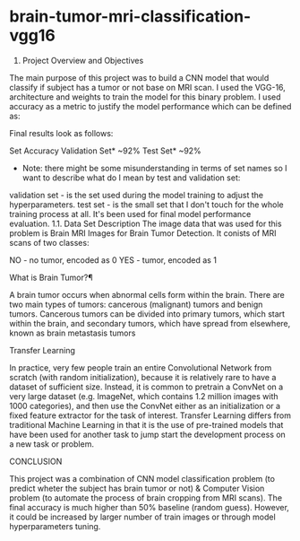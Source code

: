 # brain-tumor-mri-classification-vgg16
1. Project Overview and Objectives

The main purpose of this project was to build a CNN model that would classify if subject has a tumor or not base on MRI scan. I used the VGG-16, architecture and weights to train the model for this binary problem. I used accuracy as a metric to justify the model performance which can be defined as:


Final results look as follows:

Set	Accuracy
Validation Set*	~92%
Test Set*	~92%

* Note: there might be some misunderstanding in terms of set names so I want to describe what do I mean by test and validation set:

validation set - is the set used during the model training to adjust the hyperparameters.
test set - is the small set that I don't touch for the whole training process at all. It's been used for final model performance evaluation.
1.1. Data Set Description
The image data that was used for this problem is Brain MRI Images for Brain Tumor Detection. It conists of MRI scans of two classes:

NO - no tumor, encoded as 0
YES - tumor, encoded as 1

What is Brain Tumor?¶

A brain tumor occurs when abnormal cells form within the brain. There are two main types of tumors: cancerous (malignant) tumors and benign tumors. Cancerous tumors can be divided into primary tumors, which start within the brain, and secondary tumors, which have spread from elsewhere, known as brain metastasis tumors


Transfer Learning

In practice, very few people train an entire Convolutional Network from scratch (with random initialization), because it is relatively rare to have a dataset of sufficient size. Instead, it is common to pretrain a ConvNet on a very large dataset (e.g. ImageNet, which contains 1.2 million images with 1000 categories), and then use the ConvNet either as an initialization or a fixed feature extractor for the task of interest.
Transfer Learning differs from traditional Machine Learning in that it is the use of pre-trained models that have been used for another task to jump start the development process on a new task or problem.

CONCLUSION

This project was a combination of CNN model classification problem (to predict wheter the subject has brain tumor or not) & Computer Vision problem (to automate the process of brain cropping from MRI scans). The final accuracy is much higher than 50% baseline (random guess). However, it could be increased by larger number of train images or through model hyperparameters tuning.




